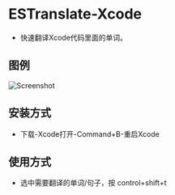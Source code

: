 # ESTranslate-Xcode

- 快速翻译Xcode代码里面的单词。

## 图例

![Screenshot](https://raw.githubusercontent.com/EnjoySR/ESTranslate-Xcode/master/ScreenShot/translate.gif)

## 安装方式

- 下载-Xcode打开-Command+B-重启Xcode

## 使用方式

- 选中需要翻译的单词/句子，按 control+shift+t

